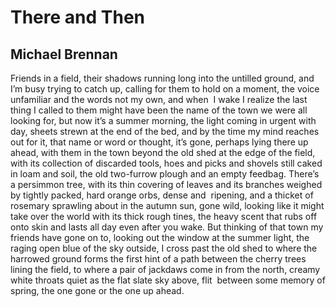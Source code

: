 # There and Then
## Michael Brennan
Friends in a field, their shadows running long into the untilled ground, and
I’m busy trying to catch up, calling for them to hold on a moment, the voice
unfamiliar and the words not my own, and when  I wake I realize the last thing
I called to them might have been the name of the town we were all looking for,
but now it’s a summer morning, the light coming in urgent with day, sheets
strewn at the end of the bed, and by the time my mind reaches out for it, that
name or word or thought, it’s gone, perhaps lying there up ahead, with them in
the town beyond the old shed at the edge of the field, with its collection of
discarded tools, hoes and picks and shovels still caked in loam and soil, the
old two-furrow plough and an empty feedbag. There’s a persimmon tree, with its
thin covering of leaves and its branches weighed by tightly packed, hard
orange orbs, dense and  ripening, and a thicket of rosemary sprawling about in
the autumn sun, gone wild, looking like it might take over the world with its
thick rough tines, the heavy scent that rubs off onto skin and lasts all day
even after you wake. But thinking of that town my friends have gone on to,
looking out the window at the summer light, the raging open blue of the sky
outside, I cross past the old shed to where the harrowed ground forms the
first hint of a path between the cherry trees lining the field, to where a
pair of jackdaws come in from the north, creamy white throats quiet as the
flat slate sky above, flit  between some memory of spring, the one gone or the
one up ahead.